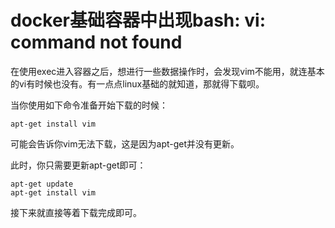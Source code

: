 # docker基础容器中出现bash: vi: command not found

在使用exec进入容器之后，想进行一些数据操作时，会发现vim不能用，就连基本的vi有时候也没有。有一点点linux基础的就知道，那就得下载呗。

当你使用如下命令准备开始下载的时候：

```
apt-get install vim
```

可能会告诉你vim无法下载，这是因为apt-get并没有更新。

此时，你只需要更新apt-get即可：

```
apt-get update
apt-get install vim
```

接下来就直接等着下载完成即可。